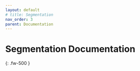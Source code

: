 ```yaml
---
layout: default
# title: Segmentation
nav_order: 3
parent: Documentation
---
```


# Segmentation Documentation
{: .fw-500 }